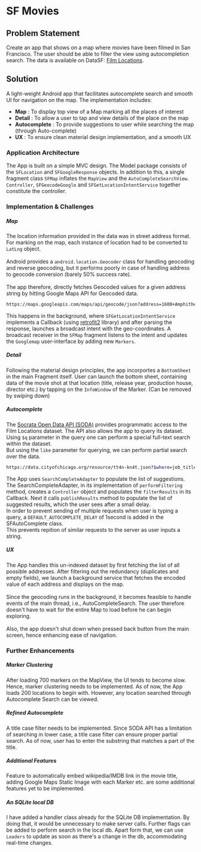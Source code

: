 # SF Movies

## Problem Statement
Create an app that shows on a map where movies have been filmed in San Francisco. The user should be able to filter the view using autocompletion search.
The data is available on DataSF: [Film Locations](https://data.sfgov.org/Arts-Culture-and-Recreation-/Film-Locations-in-San-Francisco/yitu-d5am).

## Solution
A light-weight Android app that facilitates autocomplete search and smooth UI for navigation on the map. The implementation includes:
  - **Map** : To display top view of a Map marking all the places of interest
  - **Detail** : To allow a user to tap and view details of the place on the map
  - **Autocomplete** : To provide suggestions to user while searching the map (through Auto-complete)
  - **UX** : To ensure clean material design implementation, and a smooth UX

### Application Architecture
The App is built on a simple MVC design. The Model package consists of the ```SFLocation``` and ```SFGoogleResponse``` objects. In addition to this, a single fragment class ```SFMap``` inflates the ```MapView``` and the ```AutoCompleteSearchView```. ```Controller```, ```SFGeocodeGoogle``` and ```SFGetLocationIntentService``` together constitute the controller.

### Implementation & Challenges
##### Map
The location information provided in the data was in street address format. For marking on the map, each instance of location had to be converted to ```LatLng``` object. <br />
<br />
Android provides a ```android.location.Geocoder``` class for handling geocoding and reverse geocoding, but it performs poorly in case of handling address to geocode conversion (barely 50% success rate). <br />
<br />
The app therefore, directly fetches Geocoded values for a given address string by hitting Google Maps API for Geocoded data.

```sh
https://maps.googleapis.com/maps/api/geocode/json?address=1600+Amphitheatre+Parkway,+Mountain+View,+CA&key=YOUR_API_KEY
```
This happens in the background, where ```SFGetLocationIntentService``` implements a Callback (using [retrofit2](https://square.github.io/retrofit/) library) and after parsing the response, launches a broadcast intent with the geo-coordinates.
A broadcast receiver in the ```SFMap``` fragment listens to the intent and updates the ```Googlemap``` user-interface by adding new ```Markers```.

##### Detail
Following the material design principles, the app incorportes a ```BottomSheet``` in the main Fragment itself. User can launch the bottom sheet, containing data of the movie shot at that location (title, release year, production house, director etc.) by tapping on the ```InfoWindow``` of the Marker. (Can be removed by swiping down)
<br />

##### Autocomplete
The [Socrata Open Data API (SODA)](https://dev.socrata.com/foundry/data.sfgov.org/wwmu-gmzc) provides programmatic access to the Film Locations dataset. The API also allows the app to query its dataset. Using ```$q``` parameter in the query one can perform a special full-text search within the dataset. <br /> But using the ```like``` parameter for querying, we can perform partial search over the data. 
```sh
https://data.cityofchicago.org/resource/tt4n-kn4t.json?$where=job_titles%20like%20%27%2525CHIEF%2525%27
```
The App uses ```SearchCompleteAdapter``` to populate the list of suggestions. The SearchCompleteAdapter, in its implementation of ```performFiltering``` method, creates a ```Controller``` object and populates the ```filterResults``` in its Callback. Next it calls ```publishResults``` method to populate the list of suggested results, which the user sees after a small delay. <br />
In order to prevent sending of multiple requests when user is typing a query, a ```DEFAULT_AUTOCOMPLETE_DELAY``` of 1second is added in the SFAutoComplete class. <br /> This prevents repition of similar requests to the server as user inputs a string.

##### UX
The App handles this un-indexed dataset by first fetching the list of all possible addresses. After filtering out the redundancy (duplicates and empty fields), we launch a background service that fetches the encoded value of each address and displays on the map. <br />
<br />
Since the geocoding runs in the background, it becomes feasible to handle events of the main thread, i.e., AutoCompleteSearch. The user therefore doesn't have to wait for the entire Map to load before he can begin exploring. <br/>
<br />
Also, the app doesn't shut down when pressed back button from the main screen, hence enhancing ease of navigation.

### Further Enhancements
##### Marker Clustering
After loading 700 markers on the MapView, the UI tends to become slow. Hence, marker clustering needs to be implemented. 
As of now, the App loads 200 locations to begin with. However, any location searched through Autocomplete Search can be viewed.
##### Refined Autocomplete
A title case filter needs to be implemented. Since SODA API has a limitation of searching in lower case, a title case filter can ensure proper partial search. As of now, user has to enter the substring that matches a part of the title.
##### Additional Features
Feature to automatically embed wikipedia/IMDB link in the movie title, adding Google Maps Static Image with each Marker etc. are some additional features yet to be implemented.
##### An SQLite local DB
I have added a handler class already for the SQLite DB implementation. By doing that, it would be unnecessary to make server calls. Further flags can be added to perform search in the local db. Apart form that, we can use ```Loaders``` to update as soon as there's a change in the db, accommodating real-time changes.
